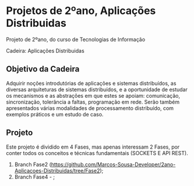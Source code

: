 # Projetos de 2ºano, Aplicações Distribuidas
Projeto de 2ºano, do curso de Tecnologias de Informação 

Cadeira: Aplicações Distribuidas

## Objetivo da Cadeira

Adquirir noções introdutórias de aplicações e sistemas distribuídos, as diversas arquiteturas de sistemas distribuídos, e  a oportunidade de estudar os mecanismos e as abstrações em que estes se apoiam: comunicação, sincronização, tolerância a faltas, programação em rede. Serão também apresentados várias modalidades de processamento distribuído, com exemplos práticos e um estudo de caso.

## Projeto
Este projeto é dividido em 4 Fases, mas apenas interessam 2 Fases, por conter todos os conceitos e técnicas fundamentais (SOCKETS E API REST).

1. Branch Fase2 (https://github.com/Marcos-Sousa-Developer/2ano-Aplicacoes-Distribuidas/tree/Fase2); <br>
2. Branch Fase4 - ;
